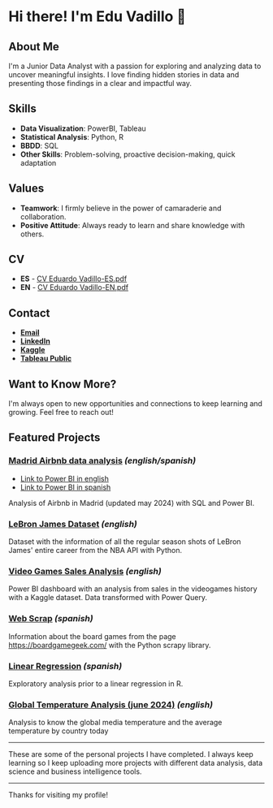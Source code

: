 # Hi there! I'm Edu Vadillo 👋

## About Me
I'm a Junior Data Analyst with a passion for exploring and analyzing data to uncover meaningful insights. I love finding hidden stories in data and presenting those findings in a clear and impactful way.

## Skills
- **Data Visualization**: PowerBI, Tableau
- **Statistical Analysis**: Python, R
- **BBDD**: SQL
- **Other Skills**: Problem-solving, proactive decision-making, quick adaptation

## Values
- **Teamwork**: I firmly believe in the power of camaraderie and collaboration.
- **Positive Attitude**: Always ready to learn and share knowledge with others.

## CV
- **ES** - [CV Eduardo Vadillo-ES.pdf](https://github.com/user-attachments/files/17097673/CV.Eduardo.Vadillo.pdf)
- **EN** - [CV Eduardo Vadillo-EN.pdf](https://github.com/user-attachments/files/17097868/CV.Eduardo.Vadillo-EN.pdf)


  
## Contact
- [**Email**](eduvadillo.garcia@gmail.com)
- [**LinkedIn**](https://www.linkedin.com/in/eduvadillogarcia)
- [**Kaggle**](https://www.kaggle.com/eduvadillo)
- [**Tableau Public**](https://public.tableau.com/app/profile/edu.vadillo/vizzes)

## Want to Know More?
I'm always open to new opportunities and connections to keep learning and growing. Feel free to reach out!

## Featured Projects

### [Madrid Airbnb data analysis](https://www.linkedin.com/pulse/an%C3%A1lisis-airbnb-madrid-eduardo-vadillo-garc%C3%ADa-jxmkf/?trackingId=XyY%2FWn7cR2yOIbgNIIPzCg%3D%3D) *(english/spanish)*
* [Link to Power BI in english](https://app.powerbi.com/view?r=eyJrIjoiNzlhMDgwZGEtMmNhYy00MTcxLWE5YzYtZjRkMDc5ODYyMmMxIiwidCI6ImFhODQyZjU4LTgwZGUtNGFlNC04YjMxLWNlZmE4N2MwODkyNCIsImMiOjl9)
* [Link to Power BI in spanish](https://app.powerbi.com/view?r=eyJrIjoiZDAxMjhjMWUtNjUwYS00NzRhLThkODctY2UxM2E5MGI2MjUyIiwidCI6ImFhODQyZjU4LTgwZGUtNGFlNC04YjMxLWNlZmE4N2MwODkyNCIsImMiOjl9)

  
Analysis of Airbnb in Madrid (updated may 2024) with SQL and Power BI.

### [LeBron James Dataset](https://www.kaggle.com/datasets/eduvadillo/lebron-james-career-shots) *(english)*
Dataset with the information of all the regular season shots of LeBron James' entire career from the NBA API with Python.

### [Video Games Sales Analysis](https://app.powerbi.com/view?r=eyJrIjoiNDAwY2ViMDAtNDY2Mi00YmYwLWE2OTgtOWY5NmIzNTNlMTJjIiwidCI6ImFhODQyZjU4LTgwZGUtNGFlNC04YjMxLWNlZmE4N2MwODkyNCIsImMiOjl9) *(english)*
Power BI dashboard with an analysis from sales in the videogames history with a Kaggle dataset. Data transformed with Power Query. 

### [Web Scrap](https://github.com/vadillo86/Web-Scrap) *(spanish)*
Information about the board games from the page https://boardgamegeek.com/ with the Python scrapy library. 

### [Linear Regression](https://github.com/vadillo86/Linear-regression?tab=readme-ov-file) *(spanish)*
Exploratory analysis prior to a linear regression in R.

### [Global Temperature Analysis (june 2024)](https://www.kaggle.com/code/eduvadillo/global-temperature-analysis-june-2024) *(english)*
Analysis to know the global media temperature and the average temperature by country today

---

These are some of the personal projects I have completed.
I always keep learning so I keep uploading more projects with different data analysis, data science and business intelligence tools.

---
Thanks for visiting my profile!
